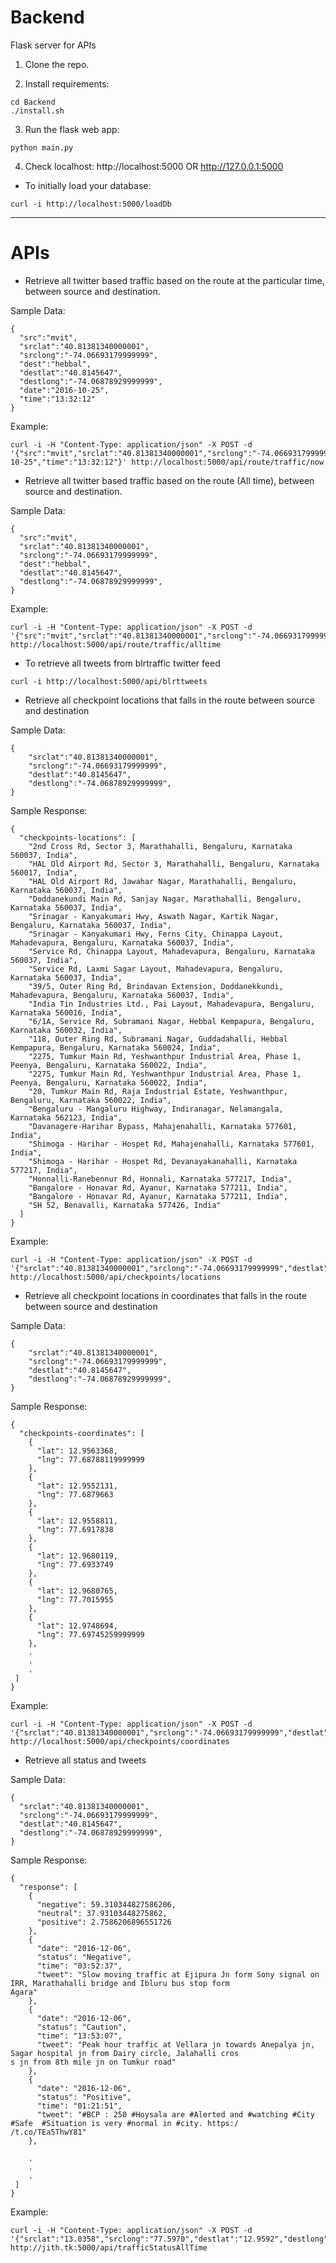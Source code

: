 # Backend
Flask server for APIs

1) Clone the repo.

2) Install requirements:	
```
cd Backend
./install.sh
```

3) Run the flask web app: 	
```
python main.py
```
4) Check localhost:		http://localhost:5000 OR http://127.0.0.1:5000


- To initially load your database:
```
curl -i http://localhost:5000/loadDb
```

---------
# APIs

- Retrieve all twitter based traffic based on the route at the particular time, between source and destination.

Sample Data:
```
{
  "src":"mvit",
  "srclat":"40.81381340000001",
  "srclong":"-74.06693179999999",
  "dest":"hebbal",
  "destlat":"40.8145647",
  "destlong":"-74.06878929999999",
  "date":"2016-10-25",
  "time":"13:32:12"
}
```

Example:
```
curl -i -H "Content-Type: application/json" -X POST -d '{"src":"mvit","srclat":"40.81381340000001","srclong":"-74.06693179999999","dest":"hebbal","destlat":"40.8145647","destlong":"-74.06878929999999","date":"2016-10-25","time":"13:32:12"}' http://localhost:5000/api/route/traffic/now
```

- Retrieve all twitter based traffic based on the route (All time), between source and destination.

Sample Data:
```
{
  "src":"mvit",
  "srclat":"40.81381340000001",
  "srclong":"-74.06693179999999",
  "dest":"hebbal",
  "destlat":"40.8145647",
  "destlong":"-74.06878929999999",
}
```

Example:
```
curl -i -H "Content-Type: application/json" -X POST -d '{"src":"mvit","srclat":"40.81381340000001","srclong":"-74.06693179999999","dest":"hebbal","destlat":"40.8145647","destlong":"-74.06878929999999"}' http://localhost:5000/api/route/traffic/alltime
```

- To retrieve all tweets from blrtraffic twitter feed

```curl -i http://localhost:5000/api/blrttweets```

- Retrieve all checkpoint locations that falls in the route between source and destination

Sample Data:
```
{
	"srclat":"40.81381340000001",
	"srclong":"-74.06693179999999",
	"destlat":"40.8145647",
	"destlong":"-74.06878929999999",
}
```
Sample Response:
```
{
  "checkpoints-locations": [
    "2nd Cross Rd, Sector 3, Marathahalli, Bengaluru, Karnataka 560037, India", 
    "HAL Old Airport Rd, Sector 3, Marathahalli, Bengaluru, Karnataka 560017, India", 
    "HAL Old Airport Rd, Jawahar Nagar, Marathahalli, Bengaluru, Karnataka 560037, India", 
    "Doddanekundi Main Rd, Sanjay Nagar, Marathahalli, Bengaluru, Karnataka 560037, India", 
    "Srinagar - Kanyakumari Hwy, Aswath Nagar, Kartik Nagar, Bengaluru, Karnataka 560037, India", 
    "Srinagar - Kanyakumari Hwy, Ferns City, Chinappa Layout, Mahadevapura, Bengaluru, Karnataka 560037, India", 
    "Service Rd, Chinappa Layout, Mahadevapura, Bengaluru, Karnataka 560037, India", 
    "Service Rd, Laxmi Sagar Layout, Mahadevapura, Bengaluru, Karnataka 560037, India", 
    "39/5, Outer Ring Rd, Brindavan Extension, Doddanekkundi, Mahadevapura, Bengaluru, Karnataka 560037, India", 
    "India Tin Industries Ltd., Pai Layout, Mahadevapura, Bengaluru, Karnataka 560016, India", 
    "6/1A, Service Rd, Subramani Nagar, Hebbal Kempapura, Bengaluru, Karnataka 560032, India", 
    "118, Outer Ring Rd, Subramani Nagar, Guddadahalli, Hebbal Kempapura, Bengaluru, Karnataka 560024, India", 
    "2275, Tumkur Main Rd, Yeshwanthpur Industrial Area, Phase 1, Peenya, Bengaluru, Karnataka 560022, India", 
    "2275, Tumkur Main Rd, Yeshwanthpur Industrial Area, Phase 1, Peenya, Bengaluru, Karnataka 560022, India", 
    "20, Tumkur Main Rd, Raja Industrial Estate, Yeshwanthpur, Bengaluru, Karnataka 560022, India", 
    "Bengaluru - Mangaluru Highway, Indiranagar, Nelamangala, Karnataka 562123, India", 
    "Davanagere-Harihar Bypass, Mahajenahalli, Karnataka 577601, India", 
    "Shimoga - Harihar - Hospet Rd, Mahajenahalli, Karnataka 577601, India", 
    "Shimoga - Harihar - Hospet Rd, Devanayakanahalli, Karnataka 577217, India", 
    "Honnalli-Ranebennur Rd, Honnali, Karnataka 577217, India", 
    "Bangalore - Honavar Rd, Ayanur, Karnataka 577211, India", 
    "Bangalore - Honavar Rd, Ayanur, Karnataka 577211, India", 
    "SH 52, Benavalli, Karnataka 577426, India"
  ]
}
```

Example:
```
curl -i -H "Content-Type: application/json" -X POST -d '{"srclat":"40.81381340000001","srclong":"-74.06693179999999","destlat":"40.8145647","destlong":"-74.06878929999999"}' http://localhost:5000/api/checkpoints/locations
```


- Retrieve all checkpoint locations in coordinates that falls in the route between source and destination

Sample Data:
```
{
	"srclat":"40.81381340000001",
	"srclong":"-74.06693179999999",
	"destlat":"40.8145647",
	"destlong":"-74.06878929999999",
}
```
Sample Response:
```
{
  "checkpoints-coordinates": [
    {
      "lat": 12.9563368, 
      "lng": 77.68788119999999
    }, 
    {
      "lat": 12.9552131, 
      "lng": 77.6879663
    }, 
    {
      "lat": 12.9558811, 
      "lng": 77.6917838
    }, 
    {
      "lat": 12.9680119, 
      "lng": 77.6933749
    }, 
    {
      "lat": 12.9680765, 
      "lng": 77.7015955
    }, 
    {
      "lat": 12.9748694, 
      "lng": 77.69745259999999
    },
    .
    .
    .
 ]
}
```

Example:
```
curl -i -H "Content-Type: application/json" -X POST -d '{"srclat":"40.81381340000001","srclong":"-74.06693179999999","destlat":"40.8145647","destlong":"-74.06878929999999"}' http://localhost:5000/api/checkpoints/coordinates
```

- Retrieve all status and tweets

Sample Data:
```
{
  "srclat":"40.81381340000001",
  "srclong":"-74.06693179999999",
  "destlat":"40.8145647",
  "destlong":"-74.06878929999999",
}
```
Sample Response:
```
{
  "response": [
    {
      "negative": 59.310344827586206, 
      "neutral": 37.93103448275862, 
      "positive": 2.7586206896551726
    }, 
    {
      "date": "2016-12-06", 
      "status": "Negative", 
      "time": "03:52:37", 
      "tweet": "Slow moving traffic at Ejipura Jn form Sony signal on IRR, Marathahalli bridge and Ibluru bus stop form 
Agara"
    }, 
    {
      "date": "2016-12-06", 
      "status": "Caution", 
      "time": "13:53:07", 
      "tweet": "Peak hour traffic at Vellara jn towards Anepalya jn, Sagar hospital jn from Dairy circle, Jalahalli cros
s jn from 8th mile jn on Tumkur road"
    }, 
    {
      "date": "2016-12-06", 
      "status": "Positive", 
      "time": "01:21:51", 
      "tweet": "#BCP : 250 #Hoysala are #Alerted and #watching #City #Safe  #Situation is very #normal in #city. https:/
/t.co/TEa5ThwY81"
    }, 

    .
    .
    .
 ]
}
```

Example:
```
curl -i -H "Content-Type: application/json" -X POST -d '{"srclat":"13.0358","srclong":"77.5970","destlat":"12.9592","destlong":"77.6974"}' http://jith.tk:5000/api/trafficStatusAllTime 
```
